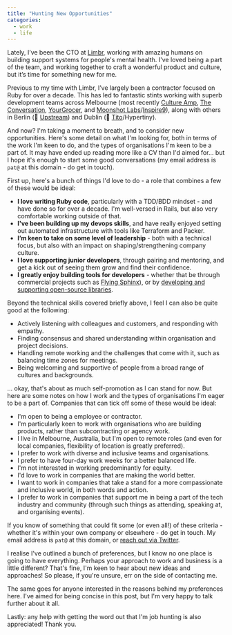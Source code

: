 ```yaml
---
title: "Hunting New Opportunities"
categories:
  - work
  - life
---
```


Lately, I’ve been the CTO at [Limbr](https://www.limbr.org), working with amazing humans on building support systems for people's mental health. I've loved being a part of the team, and working together to craft a wonderful product and culture, but it’s time for something new for me.

Previous to my time with Limbr, I’ve largely been a contractor focused on Ruby for over a decade. This has led to fantastic stints working with superb development teams across Melbourne (most recently [Culture Amp](https://www.cultureamp.com), [The Conversation](https://theconversation.com/au), [YourGrocer](https://www.yourgrocer.com.au), and [Moonshot Labs](https://moonshotlabs.io)/[Inspire9](https://inspire9.com)), along with others in Berlin (👋 [Upstream](http://upstre.am)) and Dublin (👋 [Tito](https://ti.to/home)/Hypertiny).

And now? I'm taking a moment to breath, and to consider new opportunities. Here's some detail on what I'm looking for, both in terms of the work I'm keen to do, and the types of organisations I'm keen to be a part of. It may have ended up reading more like a CV than I'd aimed for… but I hope it's enough to start some good conversations (my email address is `pat@` at this domain - do get in touch).

First up, here's a bunch of things I'd love to do - a role that combines a few of these would be ideal:

* **I love writing Ruby code**, particularly with a TDD/BDD mindset - and have done so for over a decade. I'm well-versed in Rails, but also very comfortable working outside of that.
* **I've been building up my devops skills**, and have really enjoyed setting out automated infrastructure with tools like Terraform and Packer.
* **I’m keen to take on some level of leadership** - both with a technical focus, but also with an impact on shaping/strengthening company culture.
* **I love supporting junior developers**, through pairing and mentoring, and get a kick out of seeing them grow and find their confidence.
* **I greatly enjoy building tools for developers** - whether that be through commercial projects such as [Flying Sphinx](https://info.flying-sphinx.com)), or by [developing and supporting open-source libraries](https://github.com/pat).

Beyond the technical skills covered briefly above, I feel I can also be quite good at the following:

* Actively listening with colleagues and customers, and responding with empathy.
* Finding consensus and shared understanding within organisation and project decisions.
* Handling remote working and the challenges that come with it, such as balancing time zones for meetings.
* Being welcoming and supportive of people from a broad range of cultures and backgrounds.

… okay, that's about as much self-promotion as I can stand for now. But here are some notes on how I work and the types of organisations I'm eager to be a part of. Companies that can tick off some of these would be ideal:

* I'm open to being a employee or contractor.
* I'm particularly keen to work with organisations who are building products, rather than subcontracting or agency work.
* I live in Melbourne, Australia, but I'm open to remote roles (and even for local companies, flexibility of location is greatly preferred).
* I prefer to work with diverse and inclusive teams and organisations.
* I prefer to have four-day work weeks for a better balanced life.
* I'm not interested in working predominantly for equity.
* I'd love to work in companies that are making the world better.
* I want to work in companies that take a stand for a more compassionate and inclusive world, in both words and action.
* I prefer to work in companies that support me in being a part of the tech industry and community (through such things as attending, speaking at, and organising events).

If you know of something that could fit some (or even all!) of these criteria - whether it's within your own company or elsewhere - do get in touch. My email address is `pat@` at this domain, or [reach out via Twitter](https://twitter.com/pat).

I realise I've outlined a bunch of preferences, but I know no one place is going to have everything. Perhaps your approach to work and business is a little different? That's fine, I'm keen to hear about new ideas and approaches! So please, if you're unsure, err on the side of contacting me.

The same goes for anyone interested in the reasons behind my preferences here. I've aimed for being concise in this post, but I'm very happy to talk further about it all.

Lastly: any help with getting the word out that I'm job hunting is also appreciated! Thank you.
